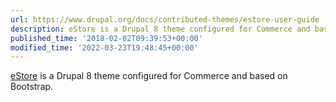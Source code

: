 ```yaml
---
url: https://www.drupal.org/docs/contributed-themes/estore-user-guide
description: eStore is a Drupal 8 theme configured for Commerce and based on Bootstrap.
published_time: '2018-02-02T09:39:53+00:00'
modified_time: '2022-03-23T19:48:45+00:00'
---
```

[eStore](https://www.drupal.org/project/estore) is a Drupal 8 theme configured for Commerce and based on Bootstrap.